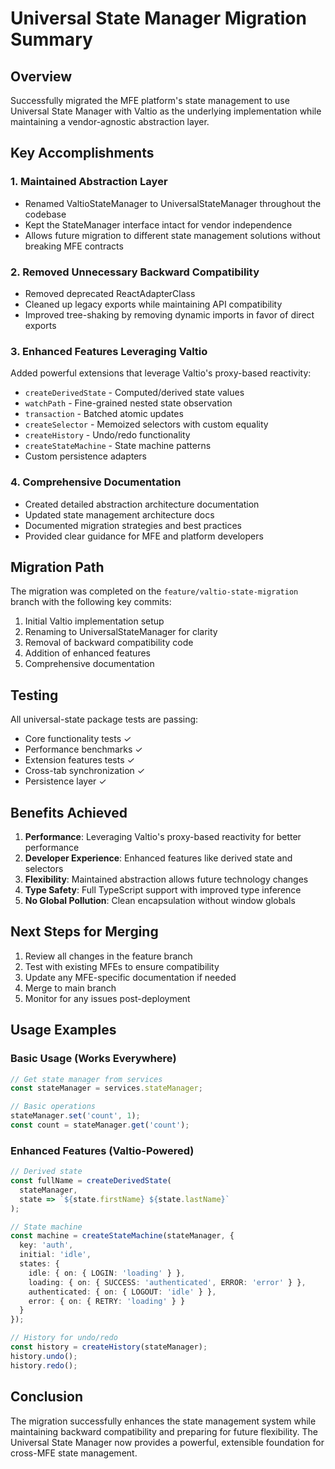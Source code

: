 # Universal State Manager Migration Summary

## Overview

Successfully migrated the MFE platform's state management to use Universal State Manager with Valtio as the underlying implementation while maintaining a vendor-agnostic abstraction layer.

## Key Accomplishments

### 1. **Maintained Abstraction Layer**
- Renamed ValtioStateManager to UniversalStateManager throughout the codebase
- Kept the StateManager interface intact for vendor independence
- Allows future migration to different state management solutions without breaking MFE contracts

### 2. **Removed Unnecessary Backward Compatibility**
- Removed deprecated ReactAdapterClass
- Cleaned up legacy exports while maintaining API compatibility
- Improved tree-shaking by removing dynamic imports in favor of direct exports

### 3. **Enhanced Features Leveraging Valtio**
Added powerful extensions that leverage Valtio's proxy-based reactivity:
- `createDerivedState` - Computed/derived state values
- `watchPath` - Fine-grained nested state observation
- `transaction` - Batched atomic updates
- `createSelector` - Memoized selectors with custom equality
- `createHistory` - Undo/redo functionality
- `createStateMachine` - State machine patterns
- Custom persistence adapters

### 4. **Comprehensive Documentation**
- Created detailed abstraction architecture documentation
- Updated state management architecture docs
- Documented migration strategies and best practices
- Provided clear guidance for MFE and platform developers

## Migration Path

The migration was completed on the `feature/valtio-state-migration` branch with the following key commits:

1. Initial Valtio implementation setup
2. Renaming to UniversalStateManager for clarity
3. Removal of backward compatibility code
4. Addition of enhanced features
5. Comprehensive documentation

## Testing

All universal-state package tests are passing:
- Core functionality tests ✓
- Performance benchmarks ✓
- Extension features tests ✓
- Cross-tab synchronization ✓
- Persistence layer ✓

## Benefits Achieved

1. **Performance**: Leveraging Valtio's proxy-based reactivity for better performance
2. **Developer Experience**: Enhanced features like derived state and selectors
3. **Flexibility**: Maintained abstraction allows future technology changes
4. **Type Safety**: Full TypeScript support with improved type inference
5. **No Global Pollution**: Clean encapsulation without window globals

## Next Steps for Merging

1. Review all changes in the feature branch
2. Test with existing MFEs to ensure compatibility
3. Update any MFE-specific documentation if needed
4. Merge to main branch
5. Monitor for any issues post-deployment

## Usage Examples

### Basic Usage (Works Everywhere)
```typescript
// Get state manager from services
const stateManager = services.stateManager;

// Basic operations
stateManager.set('count', 1);
const count = stateManager.get('count');
```

### Enhanced Features (Valtio-Powered)
```typescript
// Derived state
const fullName = createDerivedState(
  stateManager,
  state => `${state.firstName} ${state.lastName}`
);

// State machine
const machine = createStateMachine(stateManager, {
  key: 'auth',
  initial: 'idle',
  states: {
    idle: { on: { LOGIN: 'loading' } },
    loading: { on: { SUCCESS: 'authenticated', ERROR: 'error' } },
    authenticated: { on: { LOGOUT: 'idle' } },
    error: { on: { RETRY: 'loading' } }
  }
});

// History for undo/redo
const history = createHistory(stateManager);
history.undo();
history.redo();
```

## Conclusion

The migration successfully enhances the state management system while maintaining backward compatibility and preparing for future flexibility. The Universal State Manager now provides a powerful, extensible foundation for cross-MFE state management.